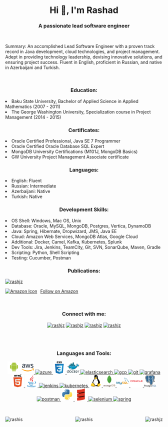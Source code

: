 <h1 align="center">Hi 👋, I'm Rashad</h1>
<h3 align="center">A passionate lead software engineer</h3>
<br/>

<p align="left"> 
Summary: An accomplished Lead Software Engineer with a proven track record in Java development, cloud technologies, and project management. Adept in providing technology leadership, devising innovative solutions, and ensuring project success. Fluent in English, proficient in Russian, and native in Azerbaijani and Turkish.
</p>
<br/>

<h3 align="center">Education:</h3>  
<li/> Baku State University, Bachelor of Applied Science in Applied Mathematics (2007 - 2011)  
<li/> The George Washington University, Specialization course in Project Management (2014 - 2015)  
<br/>

<h3 align="center">Certificates:</h3>  
<li/>	Oracle Certified Professional, Java SE 7 Programmer
<li/>	Oracle Certified Oracle Database SQL Expert
<li/>	MongoDB University Certifications (M101J, MongoDB Basics)
<li/>	GW University Project Management Associate certificate
<br/>

<h3 align="center">Languages:</h3>  
<li/>	English: Fluent
<li/>	Russian: Intermediate
<li/>	Azerbaijani: Native
<li/>	Turkish: Native
<br/>

<h3 align="center">Development Skills:</h3>  
<li/>	OS Shell: Windows, Mac OS, Unix
<li/>	Database: Oracle, MySQL, MongoDB, Postgres, Vertica, DynamoDB
<li/>	Java: Spring, Hibernate, Dropwizard, JMS, Java EE
<li/>	Cloud: Amazon Web Services, MongoDB Atlas, Google Cloud
<li/>	Additional: Docker, Camel, Kafka, Kubernetes, Splunk
<li/>	Dev Tools: Jira, Jenkins, TeamCity, Git, SVN, SonarQube, Maven, Gradle
<li/>	Scripting: Python, Shell Scripting
<li/>	Testing: Cucumber, Postman



<h3 align="center">Publications: </h3>  
<p align="left">
<a href="https://twitter.com/rashjz" target="blank">
<img src="https://img.shields.io/twitter/follow/rashjz?logo=twitter&style=for-the-badge" alt="rashjz" />
</a> 
</p>

<p align="left"> 
<a href="https://www.amazon.com/author/rashad" target="_blank">
 <img src="https://upload.wikimedia.org/wikipedia/commons/a/a9/Amazon_logo.svg" alt="Amazon Icon" style="width: 50px; height: 15px; margin-right: 10px;" >Follow on Amazon</a>
</p>

<br/>


<h3 align="center">Connect with me:</h3>
<p align="center">
<a href="https://twitter.com/rashjz" target="blank"><img align="center" src="https://raw.githubusercontent.com/rahuldkjain/github-profile-readme-generator/master/src/images/icons/Social/twitter.svg" alt="rashjz" height="30" width="40" /></a>
<a href="https://linkedin.com/in/rashjz" target="blank"><img align="center" src="https://raw.githubusercontent.com/rahuldkjain/github-profile-readme-generator/master/src/images/icons/Social/linked-in-alt.svg" alt="rashjz" height="30" width="40" /></a>
<a href="https://fb.com/rashjz" target="blank"><img align="center" src="https://raw.githubusercontent.com/rahuldkjain/github-profile-readme-generator/master/src/images/icons/Social/facebook.svg" alt="rashjz" height="30" width="40" /></a>
<a href="https://instagram.com/rashjz" target="blank"><img align="center" src="https://raw.githubusercontent.com/rahuldkjain/github-profile-readme-generator/master/src/images/icons/Social/instagram.svg" alt="rashjz" height="30" width="40" /></a>
</p>
<br/><br/>
<h3 align="center">Languages and Tools:</h3>
<p align="center"> <a href="https://developer.android.com" target="_blank" rel="noreferrer"> <img src="https://raw.githubusercontent.com/devicons/devicon/master/icons/android/android-original-wordmark.svg" alt="android" width="40" height="40"/> </a> <a href="https://aws.amazon.com" target="_blank" rel="noreferrer"> <img src="https://raw.githubusercontent.com/devicons/devicon/master/icons/amazonwebservices/amazonwebservices-original-wordmark.svg" alt="aws" width="40" height="40"/> </a> <a href="https://azure.microsoft.com/en-in/" target="_blank" rel="noreferrer"> <img src="https://www.vectorlogo.zone/logos/microsoft_azure/microsoft_azure-icon.svg" alt="azure" width="40" height="40"/> </a> <a href="https://www.w3schools.com/css/" target="_blank" rel="noreferrer"> <img src="https://raw.githubusercontent.com/devicons/devicon/master/icons/css3/css3-original-wordmark.svg" alt="css3" width="40" height="40"/> </a> <a href="https://www.docker.com/" target="_blank" rel="noreferrer"> <img src="https://raw.githubusercontent.com/devicons/devicon/master/icons/docker/docker-original-wordmark.svg" alt="docker" width="40" height="40"/> </a> <a href="https://www.elastic.co" target="_blank" rel="noreferrer"> <img src="https://www.vectorlogo.zone/logos/elastic/elastic-icon.svg" alt="elasticsearch" width="40" height="40"/> </a> <a href="https://cloud.google.com" target="_blank" rel="noreferrer"> <img src="https://www.vectorlogo.zone/logos/google_cloud/google_cloud-icon.svg" alt="gcp" width="40" height="40"/> </a> <a href="https://git-scm.com/" target="_blank" rel="noreferrer"> <img src="https://www.vectorlogo.zone/logos/git-scm/git-scm-icon.svg" alt="git" width="40" height="40"/> </a> <a href="https://grafana.com" target="_blank" rel="noreferrer"> <img src="https://www.vectorlogo.zone/logos/grafana/grafana-icon.svg" alt="grafana" width="40" height="40"/> </a> <a href="https://www.w3.org/html/" target="_blank" rel="noreferrer"> <img src="https://raw.githubusercontent.com/devicons/devicon/master/icons/html5/html5-original-wordmark.svg" alt="html5" width="40" height="40"/> </a> <a href="https://www.java.com" target="_blank" rel="noreferrer"> <img src="https://raw.githubusercontent.com/devicons/devicon/master/icons/java/java-original.svg" alt="java" width="40" height="40"/> </a> <a href="https://www.jenkins.io" target="_blank" rel="noreferrer"> <img src="https://www.vectorlogo.zone/logos/jenkins/jenkins-icon.svg" alt="jenkins" width="40" height="40"/> </a> <a href="https://kubernetes.io" target="_blank" rel="noreferrer"> <img src="https://www.vectorlogo.zone/logos/kubernetes/kubernetes-icon.svg" alt="kubernetes" width="40" height="40"/> </a> <a href="https://www.linux.org/" target="_blank" rel="noreferrer"> <img src="https://raw.githubusercontent.com/devicons/devicon/master/icons/linux/linux-original.svg" alt="linux" width="40" height="40"/> </a> <a href="https://www.mongodb.com/" target="_blank" rel="noreferrer"> <img src="https://raw.githubusercontent.com/devicons/devicon/master/icons/mongodb/mongodb-original-wordmark.svg" alt="mongodb" width="40" height="40"/> </a> <a href="https://www.mysql.com/" target="_blank" rel="noreferrer"> <img src="https://raw.githubusercontent.com/devicons/devicon/master/icons/mysql/mysql-original-wordmark.svg" alt="mysql" width="40" height="40"/> </a> <a href="https://www.oracle.com/" target="_blank" rel="noreferrer"> <img src="https://raw.githubusercontent.com/devicons/devicon/master/icons/oracle/oracle-original.svg" alt="oracle" width="40" height="40"/> </a> <a href="https://www.postgresql.org" target="_blank" rel="noreferrer"> <img src="https://raw.githubusercontent.com/devicons/devicon/master/icons/postgresql/postgresql-original-wordmark.svg" alt="postgresql" width="40" height="40"/> </a> <a href="https://postman.com" target="_blank" rel="noreferrer"> <img src="https://www.vectorlogo.zone/logos/getpostman/getpostman-icon.svg" alt="postman" width="40" height="40"/> </a> <a href="https://www.python.org" target="_blank" rel="noreferrer"> <img src="https://raw.githubusercontent.com/devicons/devicon/master/icons/python/python-original.svg" alt="python" width="40" height="40"/> </a> <a href="https://www.scala-lang.org" target="_blank" rel="noreferrer"> <img src="https://raw.githubusercontent.com/devicons/devicon/master/icons/scala/scala-original.svg" alt="scala" width="40" height="40"/> </a> <a href="https://www.selenium.dev" target="_blank" rel="noreferrer"> <img src="https://raw.githubusercontent.com/detain/svg-logos/780f25886640cef088af994181646db2f6b1a3f8/svg/selenium-logo.svg" alt="selenium" width="40" height="40"/> </a> <a href="https://spring.io/" target="_blank" rel="noreferrer"> <img src="https://www.vectorlogo.zone/logos/springio/springio-icon.svg" alt="spring" width="40" height="40"/> </a> </p>
<br/><br/>

<div style="display: flex; justify-content: space-between;">
    <div style="flex: 1; text-align: left;">
        <img src="https://github-readme-stats.vercel.app/api/top-langs?username=rashjz&show_icons=true&locale=en&layout=compact&theme=transparent" alt="rashis" />
    </div>
    <div style="flex: 1; text-align: center;">
        <img src="https://github-readme-stats.vercel.app/api?username=rashjz&show_icons=true&locale=en&theme=transparent" alt="rashis" />
    </div>
    <div style="flex: 1; text-align: right;">
        <img src="https://streak-stats.demolab.com/?user=rashjz&show_icons=true&locale=en&theme=transparent" alt="rashjz" />
    </div>
</div>
<br/>
